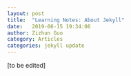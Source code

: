 ```yaml
---
layout: post
title:  "Learning Notes: About Jekyll"
date:   2019-06-15 19:34:06
author: Zizhun Guo
category: Articles
categories: jekyll update
---
```


[to be edited]